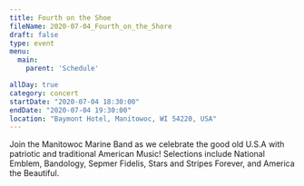 ```yaml
---
title: Fourth on the Shoe
fileName: 2020-07-04_Fourth_on_the_Shore
draft: false
type: event
menu: 
  main:
    parent: 'Schedule'

allDay: true
category: concert
startDate: "2020-07-04 18:30:00"
endDate: "2020-07-04 19:30:00"
location: "Baymont Hotel, Manitowoc, WI 54220, USA"
---
```

Join the Manitowoc Marine Band as we celebrate the good old U.S.A with patriotic and traditional American Music!  Selections include National Emblem, Bandology, Sepmer Fidelis, Stars and Stripes Forever, and America the Beautiful.
